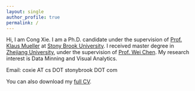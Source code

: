 ```yaml
---
layout: single
author_profile: true
permalink: /
---
```

Hi, I am Cong Xie. I am a Ph.D. candidate under the supervision of [Prof. Klaus Mueller](http://www3.cs.stonybrook.edu/~mueller/) at [Stony Brook University](http://www.stonybrook.edu/).
I received master degree in [Zhejiang University](http://www.zju.edu.cn/), under the supervision of [Prof. Wei Chen](http://www.cad.zju.edu.cn/home/chenwei/).
My research interest is Data Minning and Visual Analytics.

Email: coxie AT cs DOT stonybrook DOT com
            
You can also download my [full CV](http://www3.cs.stonybrook.edu/~coxie/homepage_files/cong_cv.pdf).
